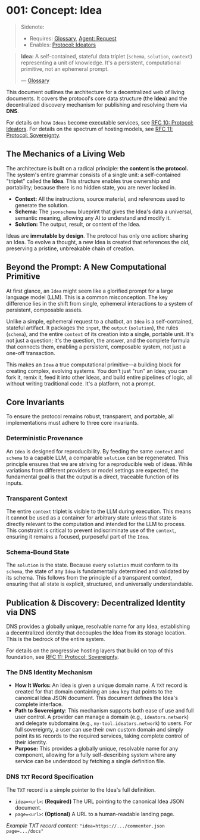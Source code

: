 # 001: Concept: Idea

> Sidenote:
>
> - Requires: [Glossary](./000_glossary.md), [Agent: Request](./101_agent_request.md)
> - Enables: [Protocol: Ideators](./003_concept_ideator.md)

> **Idea:** A self-contained, stateful data triplet (`schema`, `solution`, `context`) representing a unit of knowledge. It's a persistent, computational primitive, not an ephemeral prompt.
>
> — [Glossary](./000_glossary.md)

This document outlines the architecture for a decentralized web of living documents. It covers the protocol's core data structure (the **Idea**) and the decentralized discovery mechanism for publishing and resolving them via **DNS**.

For details on how `Ideas` become executable services, see [RFC 10: Protocol: Ideators](./003_concept_ideator.md). For details on the spectrum of hosting models, see [RFC 11: Protocol: Sovereignty](./002_concept_sovereignty.md).

## The Mechanics of a Living Web

The architecture is built on a radical principle: **the content is the protocol.** The system's entire grammar consists of a single unit: a self-contained "triplet" called the **Idea**. This structure enables true ownership and portability; because there is no hidden state, you are never locked in.

- **Context:** All the instructions, source material, and references used to generate the solution.
- **Schema:** The `jsonschema` blueprint that gives the Idea's data a universal, semantic meaning, allowing any AI to understand and modify it.
- **Solution:** The output, result, or content of the Idea.

Ideas are **immutable by design**. The protocol has only one action: sharing an Idea. To evolve a thought, a new Idea is created that references the old, preserving a pristine, unbreakable chain of creation.

## Beyond the Prompt: A New Computational Primitive

At first glance, an `Idea` might seem like a glorified prompt for a large language model (LLM). This is a common misconception. The key difference lies in the shift from single, ephemeral interactions to a system of persistent, composable assets.

Unlike a simple, ephemeral request to a chatbot, an `Idea` is a self-contained, stateful artifact. It packages the `input`, the `output` (`solution`), the rules (`schema`), and the entire `context` of its creation into a single, portable unit. It's not just a question; it's the question, the answer, and the complete formula that connects them, enabling a persistent, composable system, not just a one-off transaction.

This makes an `Idea` a true computational primitive—a building block for creating complex, evolving systems. You don't just "run" an Idea; you can fork it, remix it, feed it into other Ideas, and build entire pipelines of logic, all without writing traditional code. It's a platform, not a prompt.

## Core Invariants

To ensure the protocol remains robust, transparent, and portable, all implementations must adhere to three core invariants.

### Deterministic Provenance

An `Idea` is designed for reproducibility. By feeding the same `context` and `schema` to a capable LLM, a comparable `solution` can be regenerated. This principle ensures that we are striving for a reproducible web of ideas. While variations from different providers or model settings are expected, the fundamental goal is that the output is a direct, traceable function of its inputs.

### Transparent Context

The entire `context` triplet is visible to the LLM during execution. This means it cannot be used as a container for arbitrary state unless that state is directly relevant to the computation and intended for the LLM to process. This constraint is critical to prevent indiscriminate use of the `context`, ensuring it remains a focused, purposeful part of the `Idea`.

### Schema-Bound State

The `solution` is the state. Because every `solution` must conform to its `schema`, the state of any `Idea` is fundamentally determined and validated by its schema. This follows from the principle of a transparent context, ensuring that all state is explicit, structured, and universally understandable.

## Publication & Discovery: Decentralized Identity via DNS

DNS provides a globally unique, resolvable name for any Idea, establishing a decentralized identity that decouples the Idea from its storage location. This is the bedrock of the entire system.

For details on the progressive hosting layers that build on top of this foundation, see [RFC 11: Protocol: Sovereignty](./002_concept_sovereignty.md).

### The DNS Identity Mechanism

- **How It Works:** An Idea is given a unique domain name. A `TXT` record is created for that domain containing an `idea` key that points to the canonical Idea JSON document. This document defines the Idea's complete interface.
- **Path to Sovereignty**: This mechanism supports both ease of use and full user control. A provider can manage a domain (e.g., `ideators.network`) and delegate subdomains (e.g., `my-tool.ideators.network`) to users. For full sovereignty, a user can use their own custom domain and simply point its `NS` records to the required services, taking complete control of their identity.
- **Purpose:** This provides a globally unique, resolvable name for any component, allowing for a fully self-describing system where any service can be understood by fetching a single definition file.

### DNS `TXT` Record Specification

The `TXT` record is a simple pointer to the Idea's full definition.

- `idea=<url>`: **(Required)** The URL pointing to the canonical Idea JSON document.
- `page=<url>`: **(Optional)** A URL to a human-readable landing page.

_Example TXT record content:_ `"idea=https://.../commenter.json page=.../docs"`
